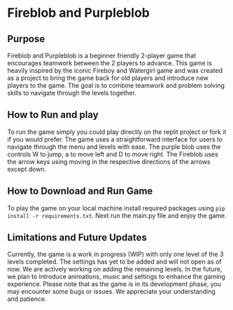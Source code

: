 # Fireblob and Purpleblob

## Purpose
Fireblob and Purpleblob is a beginner friendly 2-player game that encourages teamwork between the 2 players to advance. This game is heavily inspired by the iconic Fireboy and Watergirl game and was created as a project to bring the game back for old players and introduce new players to the game. The goal is to combine teamwork and problem solving skills to navigate through the levels together.

## How to Run and play
To run the game simply you could play directly on the replit project or fork it if you would prefer. The game uses a straightforward interface for users to navigate through the menu and levels with ease. The purple blob uses the controls W to jump, a to move left and D to move right. The Fireblob uses the arrow keys using moving in the respective directions of the arrows except down.

## How to Download and Run Game
To play the game on your local machine install required packages using `pip install -r requirements.txt`. Next run the main.py file and enjoy the game.

## Limitations and Future Updates
Currently, the game is a work in progress (WIP) with only one level of the 3 levels completed. The settings has yet to be added and will not open as of now. We are actively working on adding the remaining levels. In the future, we plan to introduce animations, music and settings to enhance the gaming experience. Please note that as the game is in its development phase, you may encounter some bugs or issues. We appreciate your understanding and patience.
